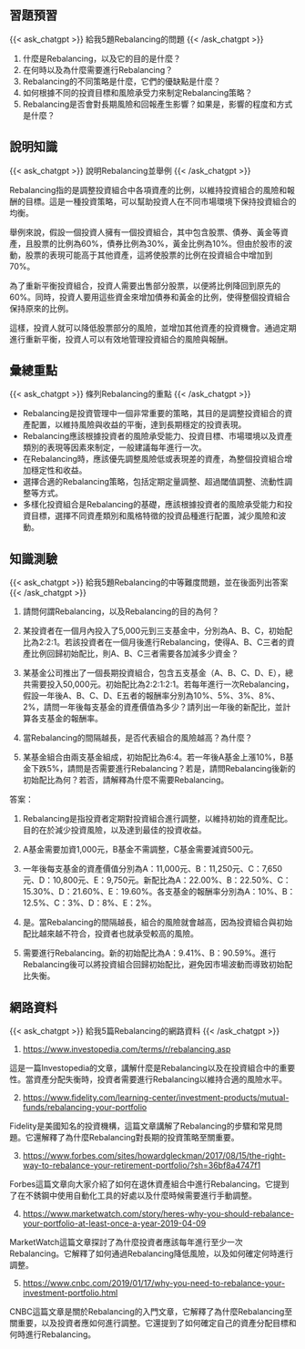 ## 習題預習
{{< ask_chatgpt >}}
給我5題Rebalancing的問題
{{< /ask_chatgpt >}}



1. 什麼是Rebalancing，以及它的目的是什麼？
2. 在何時以及為什麼需要進行Rebalancing？
3. Rebalancing的不同策略是什麼，它們的優缺點是什麼？
4. 如何根據不同的投資目標和風險承受力來制定Rebalancing策略？
5. Rebalancing是否會對長期風險和回報產生影響？如果是，影響的程度和方式是什麼？   

## 說明知識
{{< ask_chatgpt >}}
說明Rebalancing並舉例
{{< /ask_chatgpt >}}



Rebalancing指的是調整投資組合中各項資產的比例，以維持投資組合的風險和報酬的目標。這是一種投資策略，可以幫助投資人在不同市場環境下保持投資組合的均衡。

舉例來說，假設一個投資人擁有一個投資組合，其中包含股票、債券、黃金等資產，且股票的比例為60%，債券比例為30%，黃金比例為10%。但由於股市的波動，股票的表現可能高于其他資產，這將使股票的比例在投資組合中增加到70%。

為了重新平衡投資組合，投資人需要出售部分股票，以便將比例降回到原先的60%。同時，投資人要用這些資金來增加債券和黃金的比例，使得整個投資組合保持原來的比例。

這樣，投資人就可以降低股票部分的風險，並增加其他資產的投資機會。通過定期進行重新平衡，投資人可以有效地管理投資組合的風險與報酬。   

## 彙總重點
{{< ask_chatgpt >}}
條列Rebalancing的重點
{{< /ask_chatgpt >}}



- Rebalancing是投資管理中一個非常重要的策略，其目的是調整投資組合的資產配置，以維持風險與收益的平衡，達到長期穩定的投資表現。
- Rebalancing應該根據投資者的風險承受能力、投資目標、市場環境以及資產類別的表現等因素來制定，一般建議每年進行一次。
- 在Rebalancing時，應該優先調整風險低或表現差的資產，為整個投資組合增加穩定性和收益。
- 選擇合適的Rebalancing策略，包括定期定量調整、超過閾值調整、流動性調整等方式。
- 多樣化投資組合是Rebalancing的基礎，應該根據投資者的風險承受能力和投資目標，選擇不同資產類別和風格特徵的投資品種進行配置，減少風險和波動。   

## 知識測驗
{{< ask_chatgpt >}}
給我5題Rebalancing的中等難度問題，並在後面列出答案
{{< /ask_chatgpt >}}



1. 請問何謂Rebalancing，以及Rebalancing的目的為何？

2. 某投資者在一個月內投入了5,000元到三支基金中，分別為A、B、C，初始配比為2:2:1。若該投資者在一個月後進行Rebalancing，使得A、B、C三者的資產比例回歸初始配比，則A、B、C三者需要各加減多少資金？

3. 某基金公司推出了一個長期投資組合，包含五支基金（A、B、C、D、E），總共需要投入50,000元。初始配比為2:2:1:2:1。若每年進行一次Rebalancing，假設一年後A、B、C、D、E五者的報酬率分別為10%、5%、3%、8%、2%，請問一年後每支基金的資產價值為多少？請列出一年後的新配比，並計算各支基金的報酬率。

4. 當Rebalancing的間隔越長，是否代表組合的風險越高？為什麼？

5. 某基金組合由兩支基金組成，初始配比為6:4。若一年後A基金上漲10%，B基金下跌5%，請問是否需要進行Rebalancing？若是，請問Rebalancing後新的初始配比為何？若否，請解釋為什麼不需要Rebalancing。

答案：

1. Rebalancing是指投資者定期對投資組合進行調整，以維持初始的資產配比。目的在於減少投資風險，以及達到最佳的投資收益。

2. A基金需要加資1,000元，B基金不需調整，C基金需要減資500元。

3. 一年後每支基金的資產價值分別為A：11,000元、B：11,250元、C：7,650元、D：10,800元、E：9,750元。新配比為A：22.00%、B：22.50%、C：15.30%、D：21.60%、E：19.60%。各支基金的報酬率分別為A：10%、B：12.5%、C：3%、D：8%、E：2%。

4. 是。當Rebalancing的間隔越長，組合的風險就會越高，因為投資組合與初始配比越來越不符合，投資者也就承受較高的風險。

5. 需要進行Rebalancing。新的初始配比為A：9.41%、B：90.59%。進行Rebalancing後可以將投資組合回歸初始配比，避免因市場波動而導致初始配比失衡。   

## 網路資料
{{< ask_chatgpt >}}
給我5篇Rebalancing的網路資料
{{< /ask_chatgpt >}}



1. https://www.investopedia.com/terms/r/rebalancing.asp

這是一篇Investopedia的文章，講解什麼是Rebalancing以及在投資組合中的重要性。當資產分配失衡時，投資者需要進行Rebalancing以維持合適的風險水平。

2. https://www.fidelity.com/learning-center/investment-products/mutual-funds/rebalancing-your-portfolio

Fidelity是美國知名的投資機構，這篇文章講解了Rebalancing的步驟和常見問題。它還解釋了為什麼Rebalancing對長期的投資策略至關重要。

3. https://www.forbes.com/sites/howardgleckman/2017/08/15/the-right-way-to-rebalance-your-retirement-portfolio/?sh=36bf8a4747f1

Forbes這篇文章向大家介紹了如何在退休資產組合中進行Rebalancing。它提到了在不銹鋼中使用自動化工具的好處以及什麼時候需要進行手動調整。

4. https://www.marketwatch.com/story/heres-why-you-should-rebalance-your-portfolio-at-least-once-a-year-2019-04-09

MarketWatch這篇文章探討了為什麼投資者應該每年進行至少一次Rebalancing。它解釋了如何通過Rebalancing降低風險，以及如何確定何時進行調整。

5. https://www.cnbc.com/2019/01/17/why-you-need-to-rebalance-your-investment-portfolio.html

CNBC這篇文章是關於Rebalancing的入門文章，它解釋了為什麼Rebalancing至關重要，以及投資者應如何進行調整。它還提到了如何確定自己的資產分配目標和何時進行Rebalancing。   

